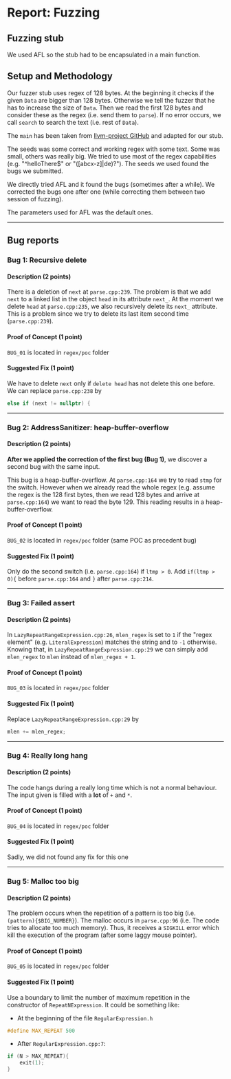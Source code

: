 # Report: Fuzzing


## Fuzzing stub
We used AFL so the stub had to be encapsulated in a main function. 

## Setup and Methodology
Our fuzzer stub uses regex of 128 bytes. At the beginning it checks if the given `Data` are bigger than 128 bytes. Otherwise we tell the fuzzer that he has to increase the size of `Data`. Then we read the first 128 bytes and consider these as the regex (i.e. send them to `parse`). If no error occurs, we call `search` to search the text (i.e. rest of `Data`).

The `main` has been taken from [llvm-project GitHub](https://github.com/llvm/llvm-project/blob/master/compiler-rt/lib/fuzzer/standalone/StandaloneFuzzTargetMain.c) and adapted for our stub.

The seeds was some correct and working regex with some text. Some was small, others was really big. We tried to use most of the regex capabilities (e.g. "^helloThere$" or "([abcx-z]|de)?"). The seeds we used found the bugs we submitted.

We directly tried AFL and it found the bugs (sometimes after a while). We corrected the bugs one after one (while correcting them between two session of fuzzing).

The parameters used for AFL was the default ones.

---

## Bug reports

### Bug 1: Recursive delete

#### Description (2 points)
There is a deletion of `next` at `parse.cpp:239`. The problem is that we add `next` to a linked list in the object `head` in its attribute `next_`.
At the moment we delete `head` at `parse.cpp:235`, we also recursively delete its `next_` attribute. This is a problem since we try to delete its last item second time (`parse.cpp:239`). 

#### Proof of Concept (1 point)
`BUG_01` is located in `regex/poc` folder

#### Suggested Fix (1 point)
We have to delete `next` only if `delete head` has not delete this one before.
We can replace `parse.cpp:238` by
```c++
else if (next != nullptr) {
```

---

### Bug 2: AddressSanitizer: heap-buffer-overflow

#### Description (2 points)
**After we applied the correction of the first bug (Bug 1)**, we discover a second bug with the same input.

This bug is a heap-buffer-overflow. At `parse.cpp:164` we try to read `stmp` for the switch. However when we already read the whole regex (e.g. assume the regex is the 128 first bytes, then we read 128 bytes and arrive at `parse.cpp:164`) we want to read the byte 129. This reading results in a heap-buffer-overflow.

#### Proof of Concept (1 point)
`BUG_02` is located in `regex/poc` folder (same POC as precedent bug)

#### Suggested Fix (1 point)
Only do the second switch (i.e. `parse.cpp:164`) if `ltmp > 0`. Add `if(ltmp > 0){` before `parse.cpp:164` and `}` after `parse.cpp:214`.

---

### Bug 3: Failed assert

#### Description (2 points)
In `LazyRepeatRangeExpression.cpp:26`, `mlen_regex` is set to `1` if the "regex element" (e.g. `LiteralExpression`) matches the string and to `-1` otherwise.
Knowing that, in `LazyRepeatRangeExpression.cpp:29` we can simply add `mlen_regex` to `mlen` instead of `mlen_regex + 1`.

#### Proof of Concept (1 point)
`BUG_03` is located in `regex/poc` folder

#### Suggested Fix (1 point)
Replace `LazyRepeatRangeExpression.cpp:29` by
```c++
mlen += mlen_regex;
```

---

### Bug 4: Really long hang

#### Description (2 points)
The code hangs during a really long time which is not a normal behaviour. The input given is filled with a **lot** of `+` and `*`.

#### Proof of Concept (1 point)
`BUG_04` is located in `regex/poc` folder

#### Suggested Fix (1 point)
Sadly, we did not found any fix for this one

---

### Bug 5: Malloc too big

#### Description (2 points)
The problem occurs when the repetition of a pattern is too big (i.e. `(pattern){$BIG_NUMBER}`). The malloc occurs in `parse.cpp:96` (i.e. The code tries to allocate too much memory). Thus, it receives a `SIGKILL` error which kill the execution of the program (after some laggy mouse pointer).

#### Proof of Concept (1 point)
`BUG_05` is located in `regex/poc` folder

#### Suggested Fix (1 point)
Use a boundary to limit the number of maximum repetition in the constructor of `RepeatNExpression`. It could be something like:
* At the beginning of the file `RegularExpression.h`
```c++
#define MAX_REPEAT 500
```
* After `RegularExpression.cpp:7`:
```c++
if (N > MAX_REPEAT){
	exit(1);
}
```